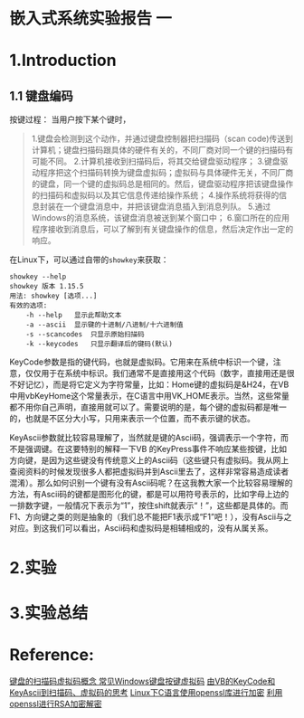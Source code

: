 # 嵌入式系统实验报告 一
# 1.Introduction
## 1.1 键盘编码
按键过程：
当用户按下某个键时，
>1.键盘会检测到这个动作，并通过键盘控制器把扫描码（scan code)传送到计算机；键盘扫描码跟具体的硬件有关的，不同厂商对同一个键的扫描码有可能不同。
2.计算机接收到扫描码后，将其交给键盘驱动程序；
3.键盘驱动程序把这个扫描码转换为键盘虚拟码；虚拟码与具体硬件无关，不同厂商的键盘，同一个键的虚拟码总是相同的。然后，键盘驱动程序把该键盘操作的扫描码和虚拟码以及其它信息传递给操作系统；
4.操作系统将获得的信息封装在一个键盘消息中，并把该键盘消息插入到消息列队。
5.通过Windows的消息系统，该键盘消息被送到某个窗口中；
6.窗口所在的应用程序接收到消息后，可以了解到有关键盘操作的信息，然后决定作出一定的响应。


在Linux下，可以通过自带的`showkey`来获取：
```
showkey --help
showkey 版本 1.15.5
用法: showkey [选项...]
有效的选项:
	-h --help	显示此帮助文本
	-a --ascii	显示键的十进制/八进制/十六进制值
	-s --scancodes	只显示原始扫描码
	-k --keycodes	只显示翻译后的键码(默认)

```
KeyCode参数是指的键代码，也就是虚拟码。它用来在系统中标识一个键，注意，仅仅用于在系统中标识。我们通常不是直接用这个代码（数字，直接用还是很不好记忆），而是将它定义为字符常量，比如：Home键的虚拟码是&H24，在VB中用vbKeyHome这个常量表示，在C语言中用VK_HOME表示。当然，这些常量都不用你自己声明，直接用就可以了。需要说明的是，每个键的虚拟码都是唯一的，也就是不区分大小写，只用来表示一个位置，而不表示键的状态。

KeyAscii参数就比较容易理解了，当然就是键的Ascii码，强调表示一个字符，而不是强调键。在这要特别的解释一下VB 的KeyPress事件不响应某些按键，比如方向键，是因为这些键没有传统意义上的Ascii码（这些键只有虚拟码。我从网上查阅资料的时候发现很多人都把虚拟码并到Ascii里去了，这样非常容易造成读者混淆）。那么如何识别一个键有没有Ascii码呢？在这我教大家一个比较容易理解的方法，有Ascii码的键都是图形化的键，都是可以用符号表示的，比如字母上边的一排数字键，一般情况下表示为“1”，按住shift就表示“！”，这些都是具体的。而F1、方向键之类的则是抽象的（我们总不能把F1表示成“F1”吧！），没有Ascii与之对应。到这我们可以看出，Ascii码和虚拟码是相辅相成的，没有从属关系。
# 2.实验

# 3.实验总结

# Reference:

[ 键盘的扫描码虚拟码概念 常见Windows键盘按键虚拟码](http://blog.csdn.net/qq_22642239/article/details/52221356)
[由VB的KeyCode和KeyAscii到扫描码、虚拟码的思考](https://www.cnblogs.com/iyangyuan/archive/2011/08/14/2801870.html)
[Linux下C语言使用openssl库进行加密](https://www.cnblogs.com/wunaozai/p/3887009.html)
[利用openssl进行RSA加密解密](https://www.cnblogs.com/alittlebitcool/archive/2011/09/22/2185418.html)